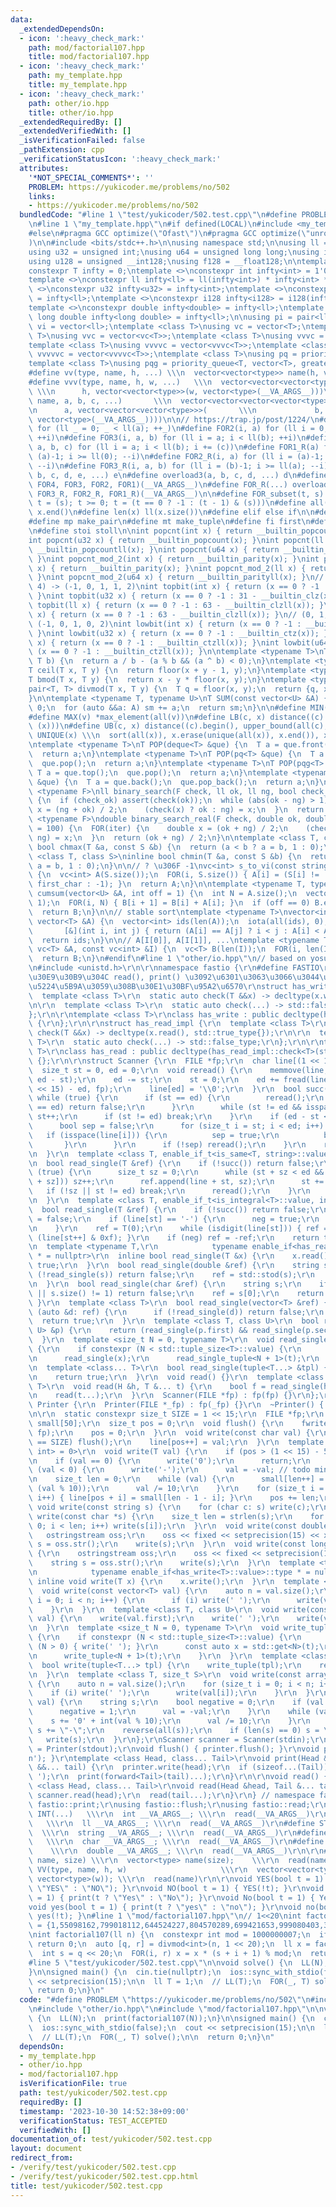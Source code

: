 ```yaml
---
data:
  _extendedDependsOn:
  - icon: ':heavy_check_mark:'
    path: mod/factorial107.hpp
    title: mod/factorial107.hpp
  - icon: ':heavy_check_mark:'
    path: my_template.hpp
    title: my_template.hpp
  - icon: ':heavy_check_mark:'
    path: other/io.hpp
    title: other/io.hpp
  _extendedRequiredBy: []
  _extendedVerifiedWith: []
  _isVerificationFailed: false
  _pathExtension: cpp
  _verificationStatusIcon: ':heavy_check_mark:'
  attributes:
    '*NOT_SPECIAL_COMMENTS*': ''
    PROBLEM: https://yukicoder.me/problems/no/502
    links:
    - https://yukicoder.me/problems/no/502
  bundledCode: "#line 1 \"test/yukicoder/502.test.cpp\"\n#define PROBLEM \"https://yukicoder.me/problems/no/502\"\
    \n#line 1 \"my_template.hpp\"\n#if defined(LOCAL)\n#include <my_template_compiled.hpp>\n\
    #else\n#pragma GCC optimize(\"Ofast\")\n#pragma GCC optimize(\"unroll-loops\"\
    )\n\n#include <bits/stdc++.h>\n\nusing namespace std;\n\nusing ll = long long;\n\
    using u32 = unsigned int;\nusing u64 = unsigned long long;\nusing i128 = __int128;\n\
    using u128 = unsigned __int128;\nusing f128 = __float128;\n\ntemplate <class T>\n\
    constexpr T infty = 0;\ntemplate <>\nconstexpr int infty<int> = 1'000'000'000;\n\
    template <>\nconstexpr ll infty<ll> = ll(infty<int>) * infty<int> * 2;\ntemplate\
    \ <>\nconstexpr u32 infty<u32> = infty<int>;\ntemplate <>\nconstexpr u64 infty<u64>\
    \ = infty<ll>;\ntemplate <>\nconstexpr i128 infty<i128> = i128(infty<ll>) * infty<ll>;\n\
    template <>\nconstexpr double infty<double> = infty<ll>;\ntemplate <>\nconstexpr\
    \ long double infty<long double> = infty<ll>;\n\nusing pi = pair<ll, ll>;\nusing\
    \ vi = vector<ll>;\ntemplate <class T>\nusing vc = vector<T>;\ntemplate <class\
    \ T>\nusing vvc = vector<vc<T>>;\ntemplate <class T>\nusing vvvc = vector<vvc<T>>;\n\
    template <class T>\nusing vvvvc = vector<vvvc<T>>;\ntemplate <class T>\nusing\
    \ vvvvvc = vector<vvvvc<T>>;\ntemplate <class T>\nusing pq = priority_queue<T>;\n\
    template <class T>\nusing pqg = priority_queue<T, vector<T>, greater<T>>;\n\n\
    #define vv(type, name, h, ...) \\\n  vector<vector<type>> name(h, vector<type>(__VA_ARGS__))\n\
    #define vvv(type, name, h, w, ...)   \\\n  vector<vector<vector<type>>> name(\
    \ \\\n      h, vector<vector<type>>(w, vector<type>(__VA_ARGS__)))\n#define vvvv(type,\
    \ name, a, b, c, ...)       \\\n  vector<vector<vector<vector<type>>>> name( \\\
    \n      a, vector<vector<vector<type>>>(       \\\n             b, vector<vector<type>>(c,\
    \ vector<type>(__VA_ARGS__))))\n\n// https://trap.jp/post/1224/\n#define FOR1(a)\
    \ for (ll _ = 0; _ < ll(a); ++_)\n#define FOR2(i, a) for (ll i = 0; i < ll(a);\
    \ ++i)\n#define FOR3(i, a, b) for (ll i = a; i < ll(b); ++i)\n#define FOR4(i,\
    \ a, b, c) for (ll i = a; i < ll(b); i += (c))\n#define FOR1_R(a) for (ll i =\
    \ (a)-1; i >= ll(0); --i)\n#define FOR2_R(i, a) for (ll i = (a)-1; i >= ll(0);\
    \ --i)\n#define FOR3_R(i, a, b) for (ll i = (b)-1; i >= ll(a); --i)\n#define overload4(a,\
    \ b, c, d, e, ...) e\n#define overload3(a, b, c, d, ...) d\n#define FOR(...) overload4(__VA_ARGS__,\
    \ FOR4, FOR3, FOR2, FOR1)(__VA_ARGS__)\n#define FOR_R(...) overload3(__VA_ARGS__,\
    \ FOR3_R, FOR2_R, FOR1_R)(__VA_ARGS__)\n\n#define FOR_subset(t, s) \\\n  for (ll\
    \ t = (s); t >= 0; t = (t == 0 ? -1 : (t - 1) & (s)))\n#define all(x) x.begin(),\
    \ x.end()\n#define len(x) ll(x.size())\n#define elif else if\n\n#define eb emplace_back\n\
    #define mp make_pair\n#define mt make_tuple\n#define fi first\n#define se second\n\
    \n#define stoi stoll\n\nint popcnt(int x) { return __builtin_popcount(x); }\n\
    int popcnt(u32 x) { return __builtin_popcount(x); }\nint popcnt(ll x) { return\
    \ __builtin_popcountll(x); }\nint popcnt(u64 x) { return __builtin_popcountll(x);\
    \ }\nint popcnt_mod_2(int x) { return __builtin_parity(x); }\nint popcnt_mod_2(u32\
    \ x) { return __builtin_parity(x); }\nint popcnt_mod_2(ll x) { return __builtin_parityll(x);\
    \ }\nint popcnt_mod_2(u64 x) { return __builtin_parityll(x); }\n// (0, 1, 2, 3,\
    \ 4) -> (-1, 0, 1, 1, 2)\nint topbit(int x) { return (x == 0 ? -1 : 31 - __builtin_clz(x));\
    \ }\nint topbit(u32 x) { return (x == 0 ? -1 : 31 - __builtin_clz(x)); }\nint\
    \ topbit(ll x) { return (x == 0 ? -1 : 63 - __builtin_clzll(x)); }\nint topbit(u64\
    \ x) { return (x == 0 ? -1 : 63 - __builtin_clzll(x)); }\n// (0, 1, 2, 3, 4) ->\
    \ (-1, 0, 1, 0, 2)\nint lowbit(int x) { return (x == 0 ? -1 : __builtin_ctz(x));\
    \ }\nint lowbit(u32 x) { return (x == 0 ? -1 : __builtin_ctz(x)); }\nint lowbit(ll\
    \ x) { return (x == 0 ? -1 : __builtin_ctzll(x)); }\nint lowbit(u64 x) { return\
    \ (x == 0 ? -1 : __builtin_ctzll(x)); }\n\ntemplate <typename T>\nT floor(T a,\
    \ T b) {\n  return a / b - (a % b && (a ^ b) < 0);\n}\ntemplate <typename T>\n\
    T ceil(T x, T y) {\n  return floor(x + y - 1, y);\n}\ntemplate <typename T>\n\
    T bmod(T x, T y) {\n  return x - y * floor(x, y);\n}\ntemplate <typename T>\n\
    pair<T, T> divmod(T x, T y) {\n  T q = floor(x, y);\n  return {q, x - q * y};\n\
    }\n\ntemplate <typename T, typename U>\nT SUM(const vector<U> &A) {\n  T sm =\
    \ 0;\n  for (auto &&a: A) sm += a;\n  return sm;\n}\n\n#define MIN(v) *min_element(all(v))\n\
    #define MAX(v) *max_element(all(v))\n#define LB(c, x) distance((c).begin(), lower_bound(all(c),\
    \ (x)))\n#define UB(c, x) distance((c).begin(), upper_bound(all(c), (x)))\n#define\
    \ UNIQUE(x) \\\n  sort(all(x)), x.erase(unique(all(x)), x.end()), x.shrink_to_fit()\n\
    \ntemplate <typename T>\nT POP(deque<T> &que) {\n  T a = que.front();\n  que.pop_front();\n\
    \  return a;\n}\ntemplate <typename T>\nT POP(pq<T> &que) {\n  T a = que.top();\n\
    \  que.pop();\n  return a;\n}\ntemplate <typename T>\nT POP(pqg<T> &que) {\n \
    \ T a = que.top();\n  que.pop();\n  return a;\n}\ntemplate <typename T>\nT POP(vc<T>\
    \ &que) {\n  T a = que.back();\n  que.pop_back();\n  return a;\n}\n\ntemplate\
    \ <typename F>\nll binary_search(F check, ll ok, ll ng, bool check_ok = true)\
    \ {\n  if (check_ok) assert(check(ok));\n  while (abs(ok - ng) > 1) {\n    auto\
    \ x = (ng + ok) / 2;\n    (check(x) ? ok : ng) = x;\n  }\n  return ok;\n}\ntemplate\
    \ <typename F>\ndouble binary_search_real(F check, double ok, double ng, int iter\
    \ = 100) {\n  FOR(iter) {\n    double x = (ok + ng) / 2;\n    (check(x) ? ok :\
    \ ng) = x;\n  }\n  return (ok + ng) / 2;\n}\n\ntemplate <class T, class S>\ninline\
    \ bool chmax(T &a, const S &b) {\n  return (a < b ? a = b, 1 : 0);\n}\ntemplate\
    \ <class T, class S>\ninline bool chmin(T &a, const S &b) {\n  return (a > b ?\
    \ a = b, 1 : 0);\n}\n\n// ? \u306F -1\nvc<int> s_to_vi(const string &S, char first_char)\
    \ {\n  vc<int> A(S.size());\n  FOR(i, S.size()) { A[i] = (S[i] != '?' ? S[i] -\
    \ first_char : -1); }\n  return A;\n}\n\ntemplate <typename T, typename U>\nvector<T>\
    \ cumsum(vector<U> &A, int off = 1) {\n  int N = A.size();\n  vector<T> B(N +\
    \ 1);\n  FOR(i, N) { B[i + 1] = B[i] + A[i]; }\n  if (off == 0) B.erase(B.begin());\n\
    \  return B;\n}\n\n// stable sort\ntemplate <typename T>\nvector<int> argsort(const\
    \ vector<T> &A) {\n  vector<int> ids(len(A));\n  iota(all(ids), 0);\n  sort(all(ids),\n\
    \       [&](int i, int j) { return (A[i] == A[j] ? i < j : A[i] < A[j]); });\n\
    \  return ids;\n}\n\n// A[I[0]], A[I[1]], ...\ntemplate <typename T>\nvc<T> rearrange(const\
    \ vc<T> &A, const vc<int> &I) {\n  vc<T> B(len(I));\n  FOR(i, len(I)) B[i] = A[I[i]];\n\
    \  return B;\n}\n#endif\n#line 1 \"other/io.hpp\"\n// based on yosupo's fastio\r\
    \n#include <unistd.h>\r\n\r\nnamespace fastio {\r\n#define FASTIO\r\n// \u30AF\
    \u30E9\u30B9\u304C read(), print() \u3092\u6301\u3063\u3066\u3044\u308B\u304B\u3092\
    \u5224\u5B9A\u3059\u308B\u30E1\u30BF\u95A2\u6570\r\nstruct has_write_impl {\r\n\
    \  template <class T>\r\n  static auto check(T &&x) -> decltype(x.write(), std::true_type{});\r\
    \n\r\n  template <class T>\r\n  static auto check(...) -> std::false_type;\r\n\
    };\r\n\r\ntemplate <class T>\r\nclass has_write : public decltype(has_write_impl::check<T>(std::declval<T>()))\
    \ {\r\n};\r\n\r\nstruct has_read_impl {\r\n  template <class T>\r\n  static auto\
    \ check(T &&x) -> decltype(x.read(), std::true_type{});\r\n\r\n  template <class\
    \ T>\r\n  static auto check(...) -> std::false_type;\r\n};\r\n\r\ntemplate <class\
    \ T>\r\nclass has_read : public decltype(has_read_impl::check<T>(std::declval<T>()))\
    \ {};\r\n\r\nstruct Scanner {\r\n  FILE *fp;\r\n  char line[(1 << 15) + 1];\r\n\
    \  size_t st = 0, ed = 0;\r\n  void reread() {\r\n    memmove(line, line + st,\
    \ ed - st);\r\n    ed -= st;\r\n    st = 0;\r\n    ed += fread(line + ed, 1, (1\
    \ << 15) - ed, fp);\r\n    line[ed] = '\\0';\r\n  }\r\n  bool succ() {\r\n   \
    \ while (true) {\r\n      if (st == ed) {\r\n        reread();\r\n        if (st\
    \ == ed) return false;\r\n      }\r\n      while (st != ed && isspace(line[st]))\
    \ st++;\r\n      if (st != ed) break;\r\n    }\r\n    if (ed - st <= 50) {\r\n\
    \      bool sep = false;\r\n      for (size_t i = st; i < ed; i++) {\r\n     \
    \   if (isspace(line[i])) {\r\n          sep = true;\r\n          break;\r\n \
    \       }\r\n      }\r\n      if (!sep) reread();\r\n    }\r\n    return true;\r\
    \n  }\r\n  template <class T, enable_if_t<is_same<T, string>::value, int> = 0>\r\
    \n  bool read_single(T &ref) {\r\n    if (!succ()) return false;\r\n    while\
    \ (true) {\r\n      size_t sz = 0;\r\n      while (st + sz < ed && !isspace(line[st\
    \ + sz])) sz++;\r\n      ref.append(line + st, sz);\r\n      st += sz;\r\n   \
    \   if (!sz || st != ed) break;\r\n      reread();\r\n    }\r\n    return true;\r\
    \n  }\r\n  template <class T, enable_if_t<is_integral<T>::value, int> = 0>\r\n\
    \  bool read_single(T &ref) {\r\n    if (!succ()) return false;\r\n    bool neg\
    \ = false;\r\n    if (line[st] == '-') {\r\n      neg = true;\r\n      st++;\r\
    \n    }\r\n    ref = T(0);\r\n    while (isdigit(line[st])) { ref = 10 * ref +\
    \ (line[st++] & 0xf); }\r\n    if (neg) ref = -ref;\r\n    return true;\r\n  }\r\
    \n  template <typename T,\r\n            typename enable_if<has_read<T>::value>::type\
    \ * = nullptr>\r\n  inline bool read_single(T &x) {\r\n    x.read();\r\n    return\
    \ true;\r\n  }\r\n  bool read_single(double &ref) {\r\n    string s;\r\n    if\
    \ (!read_single(s)) return false;\r\n    ref = std::stod(s);\r\n    return true;\r\
    \n  }\r\n  bool read_single(char &ref) {\r\n    string s;\r\n    if (!read_single(s)\
    \ || s.size() != 1) return false;\r\n    ref = s[0];\r\n    return true;\r\n \
    \ }\r\n  template <class T>\r\n  bool read_single(vector<T> &ref) {\r\n    for\
    \ (auto &d: ref) {\r\n      if (!read_single(d)) return false;\r\n    }\r\n  \
    \  return true;\r\n  }\r\n  template <class T, class U>\r\n  bool read_single(pair<T,\
    \ U> &p) {\r\n    return (read_single(p.first) && read_single(p.second));\r\n\
    \  }\r\n  template <size_t N = 0, typename T>\r\n  void read_single_tuple(T &t)\
    \ {\r\n    if constexpr (N < std::tuple_size<T>::value) {\r\n      auto &x = std::get<N>(t);\r\
    \n      read_single(x);\r\n      read_single_tuple<N + 1>(t);\r\n    }\r\n  }\r\
    \n  template <class... T>\r\n  bool read_single(tuple<T...> &tpl) {\r\n    read_single_tuple(tpl);\r\
    \n    return true;\r\n  }\r\n  void read() {}\r\n  template <class H, class...\
    \ T>\r\n  void read(H &h, T &... t) {\r\n    bool f = read_single(h);\r\n    assert(f);\r\
    \n    read(t...);\r\n  }\r\n  Scanner(FILE *fp) : fp(fp) {}\r\n};\r\n\r\nstruct\
    \ Printer {\r\n  Printer(FILE *_fp) : fp(_fp) {}\r\n  ~Printer() { flush(); }\r\
    \n\r\n  static constexpr size_t SIZE = 1 << 15;\r\n  FILE *fp;\r\n  char line[SIZE],\
    \ small[50];\r\n  size_t pos = 0;\r\n  void flush() {\r\n    fwrite(line, 1, pos,\
    \ fp);\r\n    pos = 0;\r\n  }\r\n  void write(const char val) {\r\n    if (pos\
    \ == SIZE) flush();\r\n    line[pos++] = val;\r\n  }\r\n  template <class T, enable_if_t<is_integral<T>::value,\
    \ int> = 0>\r\n  void write(T val) {\r\n    if (pos > (1 << 15) - 50) flush();\r\
    \n    if (val == 0) {\r\n      write('0');\r\n      return;\r\n    }\r\n    if\
    \ (val < 0) {\r\n      write('-');\r\n      val = -val; // todo min\r\n    }\r\
    \n    size_t len = 0;\r\n    while (val) {\r\n      small[len++] = char(0x30 |\
    \ (val % 10));\r\n      val /= 10;\r\n    }\r\n    for (size_t i = 0; i < len;\
    \ i++) { line[pos + i] = small[len - 1 - i]; }\r\n    pos += len;\r\n  }\r\n \
    \ void write(const string s) {\r\n    for (char c: s) write(c);\r\n  }\r\n  void\
    \ write(const char *s) {\r\n    size_t len = strlen(s);\r\n    for (size_t i =\
    \ 0; i < len; i++) write(s[i]);\r\n  }\r\n  void write(const double x) {\r\n \
    \   ostringstream oss;\r\n    oss << fixed << setprecision(15) << x;\r\n    string\
    \ s = oss.str();\r\n    write(s);\r\n  }\r\n  void write(const long double x)\
    \ {\r\n    ostringstream oss;\r\n    oss << fixed << setprecision(15) << x;\r\n\
    \    string s = oss.str();\r\n    write(s);\r\n  }\r\n  template <typename T,\r\
    \n            typename enable_if<has_write<T>::value>::type * = nullptr>\r\n \
    \ inline void write(T x) {\r\n    x.write();\r\n  }\r\n  template <class T>\r\n\
    \  void write(const vector<T> val) {\r\n    auto n = val.size();\r\n    for (size_t\
    \ i = 0; i < n; i++) {\r\n      if (i) write(' ');\r\n      write(val[i]);\r\n\
    \    }\r\n  }\r\n  template <class T, class U>\r\n  void write(const pair<T, U>\
    \ val) {\r\n    write(val.first);\r\n    write(' ');\r\n    write(val.second);\r\
    \n  }\r\n  template <size_t N = 0, typename T>\r\n  void write_tuple(const T t)\
    \ {\r\n    if constexpr (N < std::tuple_size<T>::value) {\r\n      if constexpr\
    \ (N > 0) { write(' '); }\r\n      const auto x = std::get<N>(t);\r\n      write(x);\r\
    \n      write_tuple<N + 1>(t);\r\n    }\r\n  }\r\n  template <class... T>\r\n\
    \  bool write(tuple<T...> tpl) {\r\n    write_tuple(tpl);\r\n    return true;\r\
    \n  }\r\n  template <class T, size_t S>\r\n  void write(const array<T, S> val)\
    \ {\r\n    auto n = val.size();\r\n    for (size_t i = 0; i < n; i++) {\r\n  \
    \    if (i) write(' ');\r\n      write(val[i]);\r\n    }\r\n  }\r\n  void write(i128\
    \ val) {\r\n    string s;\r\n    bool negative = 0;\r\n    if (val < 0) {\r\n\
    \      negative = 1;\r\n      val = -val;\r\n    }\r\n    while (val) {\r\n  \
    \    s += '0' + int(val % 10);\r\n      val /= 10;\r\n    }\r\n    if (negative)\
    \ s += \"-\";\r\n    reverse(all(s));\r\n    if (len(s) == 0) s = \"0\";\r\n \
    \   write(s);\r\n  }\r\n};\r\nScanner scanner = Scanner(stdin);\r\nPrinter printer\
    \ = Printer(stdout);\r\nvoid flush() { printer.flush(); }\r\nvoid print() { printer.write('\\\
    n'); }\r\ntemplate <class Head, class... Tail>\r\nvoid print(Head &&head, Tail\
    \ &&... tail) {\r\n  printer.write(head);\r\n  if (sizeof...(Tail)) printer.write('\
    \ ');\r\n  print(forward<Tail>(tail)...);\r\n}\r\n\r\nvoid read() {}\r\ntemplate\
    \ <class Head, class... Tail>\r\nvoid read(Head &head, Tail &... tail) {\r\n \
    \ scanner.read(head);\r\n  read(tail...);\r\n}\r\n} // namespace fastio\r\nusing\
    \ fastio::print;\r\nusing fastio::flush;\r\nusing fastio::read;\r\n\r\n#define\
    \ INT(...)   \\\r\n  int __VA_ARGS__; \\\r\n  read(__VA_ARGS__)\r\n#define LL(...)\
    \   \\\r\n  ll __VA_ARGS__; \\\r\n  read(__VA_ARGS__)\r\n#define STR(...)    \
    \  \\\r\n  string __VA_ARGS__; \\\r\n  read(__VA_ARGS__)\r\n#define CHAR(...)\
    \   \\\r\n  char __VA_ARGS__; \\\r\n  read(__VA_ARGS__)\r\n#define DBL(...)  \
    \    \\\r\n  double __VA_ARGS__; \\\r\n  read(__VA_ARGS__)\r\n\r\n#define VEC(type,\
    \ name, size) \\\r\n  vector<type> name(size);    \\\r\n  read(name)\r\n#define\
    \ VV(type, name, h, w)                     \\\r\n  vector<vector<type>> name(h,\
    \ vector<type>(w)); \\\r\n  read(name)\r\n\r\nvoid YES(bool t = 1) { print(t ?\
    \ \"YES\" : \"NO\"); }\r\nvoid NO(bool t = 1) { YES(!t); }\r\nvoid Yes(bool t\
    \ = 1) { print(t ? \"Yes\" : \"No\"); }\r\nvoid No(bool t = 1) { Yes(!t); }\r\n\
    void yes(bool t = 1) { print(t ? \"yes\" : \"no\"); }\r\nvoid no(bool t = 1) {\
    \ yes(!t); }\n#line 1 \"mod/factorial107.hpp\"\n// 1<<20\nint factorial107table[1024]\
    \ = {1,55098162,799018112,644524227,804570289,699421653,999080403,347644092,298264049,547915206,68604898,242165296,99769214,860919687,695517422,304751648,800304985,404296372,345504787,346396697,661521818,811907079,150066936,379369971,383295467,935785718,884263687,185573413,564595064,703180737,200891912,45268585,361946029,862561983,555223579,717470752,742784681,818749011,825255985,753131797,774984247,244818236,509057662,323909107,486700580,791867040,303567866,976227856,944323045,513842788,567328309,686789145,441779759,195814622,2372115,135277835,294954750,723496015,119271996,986547466,717213282,842873786,234208469,864111391,117175975,118474328,890000195,504224423,508111147,725796711,802878396,246336953,468479803,310148765,702396285,576460826,175957429,883569154,610938868,287010876,212131504,438039362,359800384,432795594,633410554,155137408,314936343,179257123,943713322,673162662,422288605,545194215,158939936,115503469,689488055,401702717,532814826,592763273,773200138,474494844,496413916,528795782,353056535,193856493,974131920,921613963,393169150,830738748,837700032,174096350,803328680,434966400,698398808,589644499,669724987,860591235,921625212,16363628,511768062,515388641,946983274,375285964,288822198,841563728,550332445,512378200,723231171,688050346,638916270,303773384,338440254,794857710,983752474,388318097,628785057,576616801,25029917,915971206,534292228,562759338,78040824,844961917,391581518,37735563,166114276,533068572,866703952,971782310,839681504,713554826,626185157,514984174,485251798,656102354,587843669,710027943,85325823,3718675,780721779,888259006,709912685,458901728,526677538,873562554,28552679,273046452,694930680,19258350,633408320,497294065,699279305,863781574,941853248,754504516,567820050,153017173,309672260,864251395,999648212,504204977,139941702,735693996,475650352,751284240,61380201,358232497,650878822,427480644,552589593,7500105,216677699,848980694,565479858,273508588,466692797,613411243,300912167,686394608,943827276,838125279,585515687,370926564,947737740,905550006,780384258,985335993,380437817,436417804,952004841,168955240,310513812,254079069,734838326,209059985,189848103,178192696,239063132,724829800,471021218,22656326,940110791,670514782,160800189,60164301,534784668,623973502,444037086,781751482,292944263,109226380,542920902,293050078,501265668,293547492,678045668,870103700,199000138,973807329,712358272,567141781,667220314,930560330,520238050,188798676,915219645,875218552,107463226,924068096,373354885,161687663,742633209,899649882,172223561,490032230,532248036,733461058,864357307,39004186,666796032,19300991,866949601,152723250,632980031,28154382,812475803,342290061,378814433,311792214,811932026,628385664,925729472,483891986,104909388,838245993,226415225,80497756,905742254,760776367,59951296,502463774,432422968,529614143,987845867,941009243,680208181,129640287,135701022,93697263,580002085,736790935,647149348,963929930,456358064,393498474,345303775,836988638,663009951,688270876,821556726,61653598,10436780,40516807,602622268,365808294,624854174,764883550,133418712,979879958,883675628,802594907,960259381,657818185,789571797,869941376,925271608,584915231,373203547,780879573,162303580,219381059,988122582,809692587,524697206,890686281,255441194,208655553,818176738,234316848,355059206,328134956,168206574,937157388,816978580,176422569,755437061,653448585,104372309,277493780,817870252,509736736,467977765,33347068,537441964,30292019,828581950,303478168,255296787,226318316,205744264,27632923,92186650,148892391,626052914,122285044,885244951,369494295,227491286,978201674,280638485,366898179,400916139,936093782,457514504,799178457,77262843,887662440,311502312,433979195,62200437,841399346,399849157,55933275,269778121,314076684,346937429,587781485,403077288,120051495,341462465,804288108,354008902,773347166,273225862,977284051,711403642,332515431,72546287,70463395,383292501,583203296,58684392,59801553,934861184,123659858,172225366,16490486,640104831,651484064,414057597,912563140,516388569,982284977,354948305,845441532,249139343,112170128,852836789,363141564,95948290,593351477,538225430,684921161,437291872,753187673,197482933,175217286,930569788,733325632,206283594,860092876,264612104,375479413,433058282,824726232,663285168,610355794,410260572,141034667,801620565,280447634,539012567,582334448,117111267,192909957,901437820,242191138,473245986,119617826,582524622,27271548,763258578,517785257,740102975,807353604,677357433,502074113,763360936,37227708,928062158,453067630,416392863,403468924,390966467,90780688,97580941,397618185,444801884,718494493,905625902,439144581,809645601,571259258,311262977,379698006,619843354,42160512,709478648,139908674,884941258,7778675,277356393,574397869,64807900,568439116,884254362,793527033,634827367,242270229,166836929,699666005,782871805,430576594,69423864,551852289,854389404,33130302,690600649,389114637,594444305,378027483,501626534,769371462,565727105,185366687,760889594,622679145,531967768,895838088,631099033,636979633,966288648,722632929,487185734,674289231,978197320,42219437,631006005,62801370,477869560,150370443,708309474,569052485,373979365,110651678,526192057,1187964,604094093,92402540,199407377,263950464,85094825,143055746,488295779,242448163,271952450,88191394,640214992,291887361,38760888,143069496,957354294,970267065,791944735,188497194,644438434,778147734,540003575,909162269,307294631,117326469,318009725,133188612,150701170,968756181,75908005,226593925,597645956,881933480,899459287,455981899,229221768,807672432,414097149,643328910,465859747,254429407,523184583,71216457,323329780,538880177,339599190,794248796,185173563,244936068,257855397,449978612,725702638,935779255,177430235,442849413,379319626,300751979,635487273,183449414,5934499,378785317,861919911,678817974,268409923,203403445,572871951,443809175,295389783,505988742,840133940,846932417,746139508,669216033,75861584,858480227,466369788,200782437,410124462,398817445,968382032,980738344,56008451,983178362,179562483,823724361,469703761,906401712,312400795,531915860,313966891,499155799,188116091,542673699,973727253,756116696,555496689,953139148,664729273,301347505,874894370,769419863,39619555,844221994,437468538,567165362,826223750,237919972,889742229,340395341,391452566,470281592,861327653,391319516,846903225,165819062,626164401,316709929,521538790,990712756,973874818,890738343,563978092,109958482,828180512,763297389,963971145,754096813,773609544,459522164,8038398,631562195,353217532,305814226,567542439,895416683,84833664,222068809,137353990,316612885,847273944,686340505,587953096,891163150,312873714,170456823,499030076,552288670,984000707,296655021,907848089,795824037,868241961,731318793,613986016,504817890,831254264,714194680,892153437,432990870,213690618,820549872,68492073,905288570,828076972,100771571,701929895,429147966,855717720,702005759,834355402,271364955,808645569,975796499,767810085,630847407,570582799,453848037,305413582,658578009,72025782,432456806,679768447,209753914,642309814,367985447,648596045,662634665,934081491,20395923,976333508,947778280,290901114,683388002,527020810,977326275,488693383,189698098,419374780,110616851,127872982,575257710,581134348,809887616,616715986,785224788,330000241,549806410,300312979,453241111,120873512,806993146,171910094,251834489,979979771,418698259,752813751,394025833,29105970,80840916,796020902,589114561,204474745,376387134,234987470,80775688,766942711,782094550,251204403,958598099,73582601,425563446,280068465,830973501,760007127,289646156,209940903,843351800,279527279,738627148,205145989,347868746,12854961,648847391,11192482,203518335,83599363,614624895,760355983,241204239,725553388,423530890,233709513,129164025,183143523,474024463,587482677,262947835,830758485,490545965,42715938,774365958,917430364,848838405,184884783,363325662,815621393,13287526,130498889,568838029,994918408,689158356,514272481,755554988,448513470,717322665,827827457,350229871,213613603,814952584,154931117,596054309,996378663,464177580,523761543,498980428,224645330,774166263,755880313,389249660,81743329,776397644,662396499,223245698,916069463,500419874,906869272,990436276,83413835,861165195,955992714,931625913,809913797,990584878,385913422,976567861,988873023,385236984,677028085,265052939,959365279,418677004,258798519,676383755,636025853,270238386,206316099,239739022,885152995,473139022,930824994,355594287,876223850,584874216,450993348,250278273,66731334,677818083,932165316,513087030,595832582,266493735,941688056,358758739,118809938,109331276,935297327,907221850,844856226,966689708,153251680,426805713,872205902,228749156,852770211,253065643,265234802,21716397,785998921,576621647,514060757,602374495,488838351,959753273,105481283,471659303,687019929,675067970,650147251,384820796,572532868,616933893,598368862,955007801,991174700,162133698,58160791,148888347,464964795,922938492,89012579,110574373,388391339,378503165,317247776,8038731,656691478,44251737,780947050,9218625,591467905,660897916,894672548,927151139,575483441,12732642,292282890,535590986,602061256,105810330,549519899,900104648,428472182,404847041,747230327,464453245,284822208,7040213,767161925,268629370,892069143,822121223,971455916,221846561,64553306,769796929,675275231,652246661,449517151,975374186,994429602,299117212,782066823,100306236,683957845,778001329,951091055,742690935,735367617,614080637,290990048,34499833,990980489,559407811,525864614,317820378,806036323,701425752,761690151,688462290,373529632,32050577,719463331,118313951,999322637,97750199,523426443,819087263,545301062,488598090,0,0,0,0,0,0,0,0,0,0,0,0,0,0,0,0,0,0,0,0,0,0,0,0,0,0,0,0,0,0,0,0,0,0,0,0,0,0,0,0,0,0,0,0,0,0,0,0,0,0,0,0,0,0,0,0,0,0,0,0,0,0,0,0,0,0,0,0,0,0};\n\
    \nint factorial107(ll n) {\n  constexpr int mod = 1000000007;\n  if (n >= mod)\
    \ return 0;\n  auto [q, r] = divmod<int>(n, 1 << 20);\n  ll x = factorial107table[q];\n\
    \  int s = q << 20;\n  FOR(i, r) x = x * (s + i + 1) % mod;\n  return x;\n}\n\
    #line 5 \"test/yukicoder/502.test.cpp\"\n\nvoid solve() {\n  LL(N);\n  print(factorial107(N));\n\
    }\n\nsigned main() {\n  cin.tie(nullptr);\n  ios::sync_with_stdio(false);\n  cout\
    \ << setprecision(15);\n\n  ll T = 1;\n  // LL(T);\n  FOR(_, T) solve();\n\n \
    \ return 0;\n}\n"
  code: "#define PROBLEM \"https://yukicoder.me/problems/no/502\"\n#include \"my_template.hpp\"\
    \n#include \"other/io.hpp\"\n#include \"mod/factorial107.hpp\"\n\nvoid solve()\
    \ {\n  LL(N);\n  print(factorial107(N));\n}\n\nsigned main() {\n  cin.tie(nullptr);\n\
    \  ios::sync_with_stdio(false);\n  cout << setprecision(15);\n\n  ll T = 1;\n\
    \  // LL(T);\n  FOR(_, T) solve();\n\n  return 0;\n}\n"
  dependsOn:
  - my_template.hpp
  - other/io.hpp
  - mod/factorial107.hpp
  isVerificationFile: true
  path: test/yukicoder/502.test.cpp
  requiredBy: []
  timestamp: '2023-10-30 14:52:38+09:00'
  verificationStatus: TEST_ACCEPTED
  verifiedWith: []
documentation_of: test/yukicoder/502.test.cpp
layout: document
redirect_from:
- /verify/test/yukicoder/502.test.cpp
- /verify/test/yukicoder/502.test.cpp.html
title: test/yukicoder/502.test.cpp
---
```

